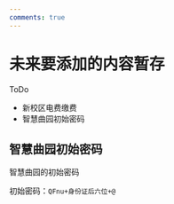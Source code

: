 ```yaml
---
comments: true
---
```


# 未来要添加的内容暂存

ToDo

- 新校区电费缴费
- 智慧曲园初始密码

## 智慧曲园初始密码

智慧曲园的初始密码

初始密码：`QFnu+身份证后六位+@`
